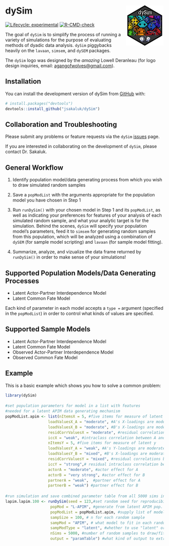 
<!-- README.md is generated from README.Rmd. Please edit that file -->

# dySim <a href="https://jsakaluk.github.io/dySim/"><img src="man/figures/logo.png" align="right" height="128" /></a>

<!-- badges: start -->

[![Lifecycle:
experimental](https://img.shields.io/badge/lifecycle-experimental-orange.svg)](https://lifecycle.r-lib.org/articles/stages.html#experimental)
[![R-CMD-check](https://github.com/jsakaluk/dySim/actions/workflows/R-CMD-check.yaml/badge.svg)](https://github.com/jsakaluk/dySim/actions/workflows/R-CMD-check.yaml)
<!-- badges: end -->

The goal of `dySim` is to simplify the process of running a variety of
simulations for the purpose of evaluating methods of dyadic data
analysis. `dySim` piggybacks heavily on the `lavaan`, `simsem`, and
`dySEM` packages.

The `dySim` logo was designed by the *amazing* Lowell Deranleau (for
logo design inquiries, email: <agangofwolves@gmail.com>).

## Installation

You can install the development version of dySim from
[GitHub](https://github.com/) with:

``` r
# install.packages("devtools")
devtools::install_github("jsakaluk/dySim")
```

## Collaboration and Troubleshooting

Please submit any problems or feature requests via the `dySim`
[issues](https://github.com/jsakaluk/dySim/issues) page.

If you are interested in collaborating on the development of `dySim`,
please contact Dr. Sakaluk.

## General Workflow

1.  Identify population model/data generating process from which you
    wish to draw simulated random samples

2.  Save a `popModList` with the arguments appropriate for the
    population model you have chosen in Step 1

3.  Run `runDySim()` with your chosen model in Step 1 and its
    `popModList`, as well as indicating your preferences for features of
    your analysis of each simulated random sample, and what your
    analytic target is for the simulation. Behind the scenes, `dySim`
    will specify your population model’s parameters, feed it to `simsem`
    for generating random samples from this population, which will be
    analyzed using a combination of `dySEM` (for sample model scripting)
    and `lavaan` (for sample model fitting).

4.  Summarize, analyze, and vizualize the data frame returned by
    `runDySim()` in order to make sense of your simulations!

## Supported Population Models/Data Generating Processes

- Latent Actor-Partner Interdependence Model
- Latent Common Fate Model

Each kind of parameter in each model accepts a `type =` argument
(specified in the `popModList`) in order to control what kinds of values
are specified.

## Supported Sample Models

- Latent Actor-Partner Interdependence Model
- Latent Common Fate Model
- Observed Actor-Partner Interdependence Model
- Observed Common Fate Model

## Example

This is a basic example which shows you how to solve a common problem:

``` r
library(dySim)

#set population parameters for model in a list with features
#needed for a latent APIM data generating mechanism
popModList.apim <- list(nItemsX = 5, #five items for measure of latent x 
                   loadValuesX_A = "moderate", #A's X-loadings are moderate
                   loadValuesX_B = "moderate", #B's X-loadings are moderate
                   residCorrValuesX = "moderate", #residual correlations between A's and B'x X-indicators
                   iccX = "weak", #intraclass correlation between A and B's latent-Xs
                   nItemsY = 5, #five items for measure of latent y 
                   loadValuesY_A = "weak", #A's Y-loadings are moderate
                   loadValuesY_B = "mixed", #B's X-loadings are moderate
                   residCorrValuesY = "mixed", #residual correlations between A's and B'x X-indicators
                   iccY = "strong",# residual intraclass correlation between A and B's latent-Xs
                   actorA = "moderate", #actor effect for A 
                   actorB = "very strong", #actor effect for B
                   partnerA = "weak",  #partner effect for A
                   partnerB = "weak") #partner effect for B

#run simulation and save combined parameter table from all 5000 sims in a df
lapim.lapim.100 <- runDySim(seed = 123,#set random seed for reproducibility
                    popMod = "L-APIM", #generate from latent APIM pop. mod
                    popModList = popModList.apim, #supply list of model parameters
                    sampSize = 100, # n for each random sample
                    sampMod = "APIM", # what model to fit in each random sample
                    sampModType = "latent", #whether to use "latent" or "observed" version of model to fit in each random sample
                    nSims = 5000, #number of random samples to draw/fit model in
                    output = "paramTable") #what kind of output to extract from each sample's analysis
```
